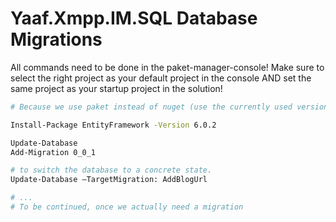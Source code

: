﻿# Yaaf.Xmpp.IM.SQL Database Migrations

All commands need to be done in the paket-manager-console!
Make sure to select the right project as your default project in the console AND
set the same project as your startup project in the solution!

```bash
# Because we use paket instead of nuget (use the currently used version here, from paket.lock)

Install-Package EntityFramework -Version 6.0.2

Update-Database
Add-Migration 0_0_1

# to switch the database to a concrete state.
Update-Database –TargetMigration: AddBlogUrl

# ...
# To be continued, once we actually need a migration

```
